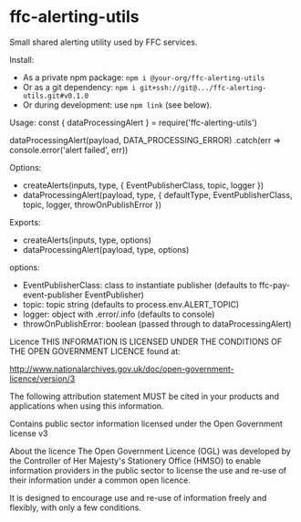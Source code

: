 # ffc-alerting-utils

Small shared alerting utility used by FFC services.

Install:
- As a private npm package: `npm i @your-org/ffc-alerting-utils`
- Or as a git dependency: `npm i git+ssh://git@.../ffc-alerting-utils.git#v0.1.0`
- Or during development: use `npm link` (see below).

Usage:
const { dataProcessingAlert } = require('ffc-alerting-utils')

dataProcessingAlert(payload, DATA_PROCESSING_ERROR)
  .catch(err => console.error('alert failed', err))

Options:
- createAlerts(inputs, type, { EventPublisherClass, topic, logger })
- dataProcessingAlert(payload, type, { defaultType, EventPublisherClass, topic, logger, throwOnPublishError })


 Exports:
 - createAlerts(inputs, type, options)
 - dataProcessingAlert(payload, type, options)
 
  options:
 - EventPublisherClass: class to instantiate publisher (defaults to ffc-pay-event-publisher EventPublisher)
 - topic: topic string (defaults to process.env.ALERT_TOPIC)
 - logger: object with .error/.info (defaults to console)
 - throwOnPublishError: boolean (passed through to dataProcessingAlert)

 Licence
THIS INFORMATION IS LICENSED UNDER THE CONDITIONS OF THE OPEN GOVERNMENT LICENCE found at:

http://www.nationalarchives.gov.uk/doc/open-government-licence/version/3

The following attribution statement MUST be cited in your products and applications when using this information.

Contains public sector information licensed under the Open Government license v3

About the licence
The Open Government Licence (OGL) was developed by the Controller of Her Majesty's Stationery Office (HMSO) to enable information providers in the public sector to license the use and re-use of their information under a common open licence.

It is designed to encourage use and re-use of information freely and flexibly, with only a few conditions.